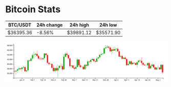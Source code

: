# Bitcoin Stats

BTC/USDT|24h change|24h high|24h low|
|---|---|---|---|
|$36395.36|-8.56%|$39891.12|$35571.90|

<img src="./chart.svg">
